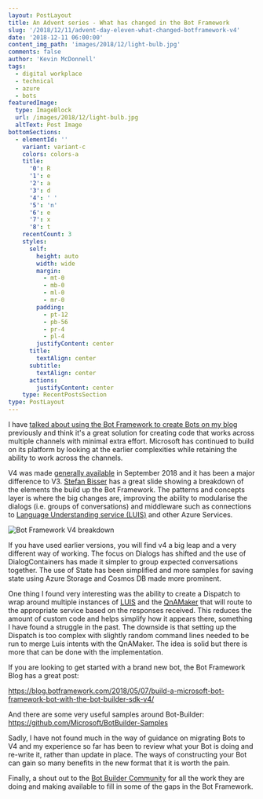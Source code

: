 ```yaml
---
layout: PostLayout
title: An Advent series - What has changed in the Bot Framework
slug: '/2018/12/11/advent-day-eleven-what-changed-botframework-v4'
date: '2018-12-11 06:00:00'
content_img_path: 'images/2018/12/light-bulb.jpg'
comments: false
author: 'Kevin McDonnell'
tags:
  - digital workplace
  - technical
  - azure
  - bots
featuredImage:
  type: ImageBlock
  url: /images/2018/12/light-bulb.jpg
  altText: Post Image
bottomSections:
  - elementId: ''
    variant: variant-c
    colors: colors-a
    title:
      '0': R
      '1': e
      '2': a
      '3': d
      '4': ' '
      '5': 'n'
      '6': e
      '7': x
      '8': t
    recentCount: 3
    styles:
      self:
        height: auto
        width: wide
        margin:
          - mt-0
          - mb-0
          - ml-0
          - mr-0
        padding:
          - pt-12
          - pb-56
          - pr-4
          - pl-4
        justifyContent: center
      title:
        textAlign: center
      subtitle:
        textAlign: center
      actions:
        justifyContent: center
    type: RecentPostsSection
type: PostLayout
---
```


I have [talked about using the Bot Framework to create Bots on my blog](/tag/bots) previously and think it's a great solution for creating code that works across multiple channels with minimal extra effort. Microsoft has continued to build on its platform by looking at the earlier complexities while retaining the ability to work across the channels.

V4 was made [generally available](https://azure.microsoft.com/en-gb/updates/microsoft-bot-framework-v4-sdk-is-now-generally-available/) in September 2018 and it has been a major difference to V3. [Stefan Bisser](https://twitter.com/cloudguy_pro) has a great slide showing a breakdown of the elements the build up the Bot Framework. The patterns and concepts layer is where the big changes are, improving the ability to modularise the dialogs (i.e. groups of conversations) and middleware such as connections to [Language Understanding service (LUIS)](https://www.luis.ai) and other Azure Services.

![Bot Framework V4 breakdown](/images/2018/12/BotFrameworkV4.jpg)

If you have used earlier versions, you will find v4 a big leap and a very different way of working. The focus on Dialogs has shifted and the use of DialogContainers has made it simpler to group expected conversations together. The use of State has been simplified and more samples for saving state using Azure Storage and Cosmos DB made more prominent.

One thing I found very interesting was the ability to create a Dispatch to wrap around multiple instances of [LUIS](https://www.luis.ai) and the [QnAMaker](https://www.qnamaker.ai/) that will route to the appropriate service based on the responses received. This reduces the amount of custom code and helps simplify how it appears there, something I have found a struggle in the past. The downside is that setting up the Dispatch is too complex with slightly random command lines needed to be run to merge Luis intents with the QnAMaker. The idea is solid but there is more that can be done with the implementation.

If you are looking to get started with a brand new bot, the Bot Framework Blog has a great post:

https://blog.botframework.com/2018/05/07/build-a-microsoft-bot-framework-bot-with-the-bot-builder-sdk-v4/

And there are some very useful samples around Bot-Builder:
https://github.com/Microsoft/BotBuilder-Samples

Sadly, I have not found much in the way of guidance on migrating Bots to V4 and my experience so far has been to review what your Bot is doing and re-write it, rather than update in place. The ways of constructing your Bot can gain so many benefits in the new format that it is worth the pain.

Finally, a shout out to the [Bot Builder Community](https://github.com/botbuildercommunity) for all the work they are doing and making available to fill in some of the gaps in the Bot Framework.
